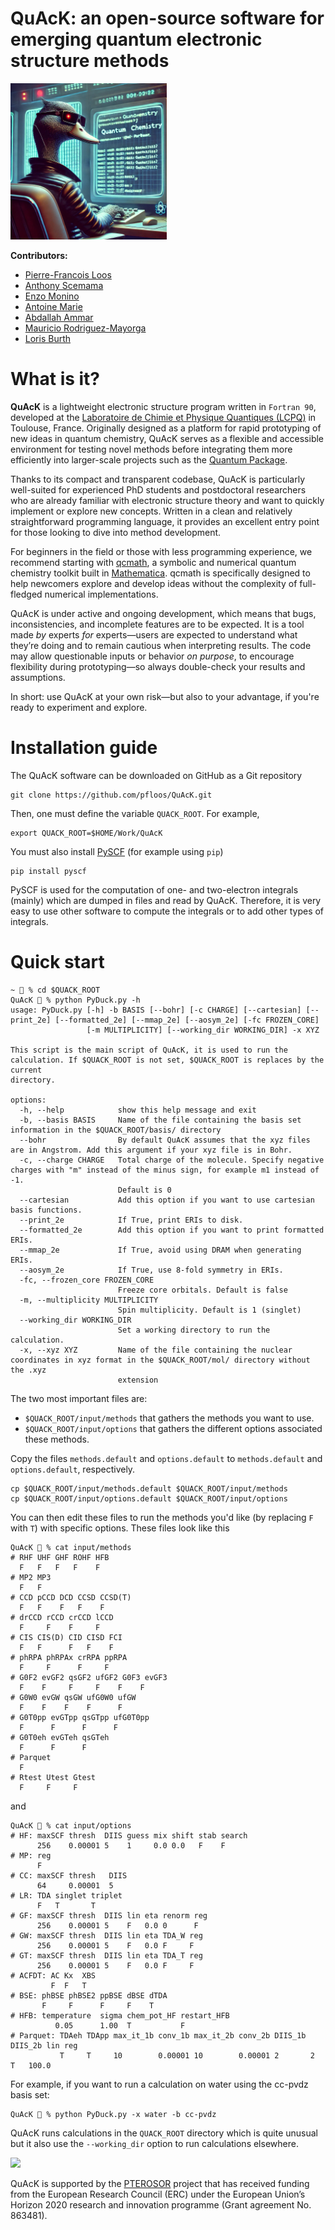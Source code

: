 # QuAcK: an open-source software for emerging quantum electronic structure methods

<img src="logo/logo_quack.png"  width="250">

**Contributors:**
- [Pierre-Francois Loos](https://pfloos.github.io/WEB_LOOS)
- [Anthony Scemama](https://scemama.github.io)
- [Enzo Monino](https://enzomonino.github.io)
- [Antoine Marie](https://antoine-marie.github.io)
- [Abdallah Ammar](https://scholar.google.com/citations?user=y437T5sAAAAJ&hl=en)
- [Mauricio Rodriguez-Mayorga](https://scholar.google.com/citations?user=OLGOgQgAAAAJ&hl=es)
- [Loris Burth](https://github.com/lburth)
  
# What is it?

**QuAcK** is a lightweight electronic structure program written in `Fortran 90`, developed at the [Laboratoire de Chimie et Physique Quantiques (LCPQ)](https://www.lcpq.ups-tlse.fr) in Toulouse, France. Originally designed as a platform for rapid prototyping of new ideas in quantum chemistry, QuAcK serves as a flexible and accessible environment for testing novel methods before integrating them more efficiently into larger-scale projects such as the [Quantum Package](https://quantumpackage.github.io/qp2/).

Thanks to its compact and transparent codebase, QuAcK is particularly well-suited for experienced PhD students and postdoctoral researchers who are already familiar with electronic structure theory and want to quickly implement or explore new concepts. Written in a clean and relatively straightforward programming language, it provides an excellent entry point for those looking to dive into method development.

For beginners in the field or those with less programming experience, we recommend starting with [qcmath](https://github.com/LCPQ/qcmath/), a symbolic and numerical quantum chemistry toolkit built in [Mathematica](https://www.wolfram.com/mathematica/). qcmath is specifically designed to help newcomers explore and develop ideas without the complexity of full-fledged numerical implementations.

QuAcK is under active and ongoing development, which means that bugs, inconsistencies, and incomplete features are to be expected. It is a tool made *by* experts *for* experts—users are expected to understand what they’re doing and to remain cautious when interpreting results. The code may allow questionable inputs or behavior *on purpose*, to encourage flexibility during prototyping—so always double-check your results and assumptions.

In short: use QuAcK at your own risk—but also to your advantage, if you're ready to experiment and explore.

# Installation guide
The QuAcK software can be downloaded on GitHub as a Git repository
```
git clone https://github.com/pfloos/QuAcK.git
```

Then, one must define the variable `QUACK_ROOT`. For example, 
```
export QUACK_ROOT=$HOME/Work/QuAcK
```
You must also install [PySCF](https://pyscf.org) (for example using `pip`)
```
pip install pyscf
```

PySCF is used for the computation of one- and two-electron integrals (mainly) which are dumped in files and read by QuAcK.
Therefore, it is very easy to use other software to compute the integrals or to add other types of integrals.

# Quick start

```
~ 💩 % cd $QUACK_ROOT
QuAcK 💩 % python PyDuck.py -h
usage: PyDuck.py [-h] -b BASIS [--bohr] [-c CHARGE] [--cartesian] [--print_2e] [--formatted_2e] [--mmap_2e] [--aosym_2e] [-fc FROZEN_CORE]
                 [-m MULTIPLICITY] [--working_dir WORKING_DIR] -x XYZ

This script is the main script of QuAcK, it is used to run the calculation. If $QUACK_ROOT is not set, $QUACK_ROOT is replaces by the current
directory.

options:
  -h, --help            show this help message and exit
  -b, --basis BASIS     Name of the file containing the basis set information in the $QUACK_ROOT/basis/ directory
  --bohr                By default QuAcK assumes that the xyz files are in Angstrom. Add this argument if your xyz file is in Bohr.
  -c, --charge CHARGE   Total charge of the molecule. Specify negative charges with "m" instead of the minus sign, for example m1 instead of -1.
                        Default is 0
  --cartesian           Add this option if you want to use cartesian basis functions.
  --print_2e            If True, print ERIs to disk.
  --formatted_2e        Add this option if you want to print formatted ERIs.
  --mmap_2e             If True, avoid using DRAM when generating ERIs.
  --aosym_2e            If True, use 8-fold symmetry in ERIs.
  -fc, --frozen_core FROZEN_CORE
                        Freeze core orbitals. Default is false
  -m, --multiplicity MULTIPLICITY
                        Spin multiplicity. Default is 1 (singlet)
  --working_dir WORKING_DIR
                        Set a working directory to run the calculation.
  -x, --xyz XYZ         Name of the file containing the nuclear coordinates in xyz format in the $QUACK_ROOT/mol/ directory without the .xyz
                        extension
```

The two most important files are:
- `$QUACK_ROOT/input/methods` that gathers the methods you want to use.
- `$QUACK_ROOT/input/options` that gathers the different options associated these methods.

Copy the files `methods.default` and `options.default` to `methods.default` and `options.default`, respectively.
```
cp $QUACK_ROOT/input/methods.default $QUACK_ROOT/input/methods
cp $QUACK_ROOT/input/options.default $QUACK_ROOT/input/options
```
You can then edit these files to run the methods you'd like (by replacing `F` with `T`) with specific options.
These files look like this
```
QuAcK 💩 % cat input/methods 
# RHF UHF GHF ROHF HFB 
  F   F   F   F    F
# MP2 MP3 
  F   F   
# CCD pCCD DCD CCSD CCSD(T) 
  F   F    F   F    F
# drCCD rCCD crCCD lCCD
  F     F    F     F
# CIS CIS(D) CID CISD FCI
  F   F      F   F    F
# phRPA phRPAx crRPA ppRPA 
  F     F      F     F 
# G0F2 evGF2 qsGF2 ufGF2 G0F3 evGF3
  F    F     F     F    F    F
# G0W0 evGW qsGW ufG0W0 ufGW
  F    F    F    F      F
# G0T0pp evGTpp qsGTpp ufG0T0pp
  F      F      F      F
# G0T0eh evGTeh qsGTeh
  F      F      F
# Parquet
  F
# Rtest Utest Gtest
  F     F     F
```
and
```
QuAcK 💩 % cat input/options 
# HF: maxSCF thresh  DIIS guess mix shift stab search
      256    0.00001 5    1     0.0 0.0   F    F
# MP: reg
      F
# CC: maxSCF thresh   DIIS
      64     0.00001  5
# LR: TDA singlet triplet
      F   T       T
# GF: maxSCF thresh  DIIS lin eta renorm reg
      256    0.00001 5    F   0.0 0      F
# GW: maxSCF thresh  DIIS lin eta TDA_W reg
      256    0.00001 5    F   0.0 F     F 
# GT: maxSCF thresh  DIIS lin eta TDA_T reg
      256    0.00001 5    F   0.0 F     F  
# ACFDT: AC Kx  XBS
         F  F   T
# BSE: phBSE phBSE2 ppBSE dBSE dTDA
       F     F      F     F    T    
# HFB: temperature  sigma chem_pot_HF restart_HFB
          0.05      1.00  T           F
# Parquet: TDAeh TDApp max_it_1b conv_1b max_it_2b conv_2b DIIS_1b DIIS_2b lin reg
           T     T     10        0.00001 10        0.00001 2       2       T   100.0
```

For example, if you want to run a calculation on water using the cc-pvdz basis set:
```
QuAcK 💩 % python PyDuck.py -x water -b cc-pvdz
```

QuAcK runs calculations in the `QUACK_ROOT` directory which is quite unusual but it also use the `--working_dir` option to run calculations elsewhere.

<img src="https://lcpq.github.io/PTEROSOR/img/ERC.png" width="200" />

QuAcK is supported by the [PTEROSOR](https://lcpq.github.io/PTEROSOR/) project that has received funding from the European Research Council (ERC) under the European Union’s Horizon 2020 research and innovation programme (Grant agreement No. 863481).
